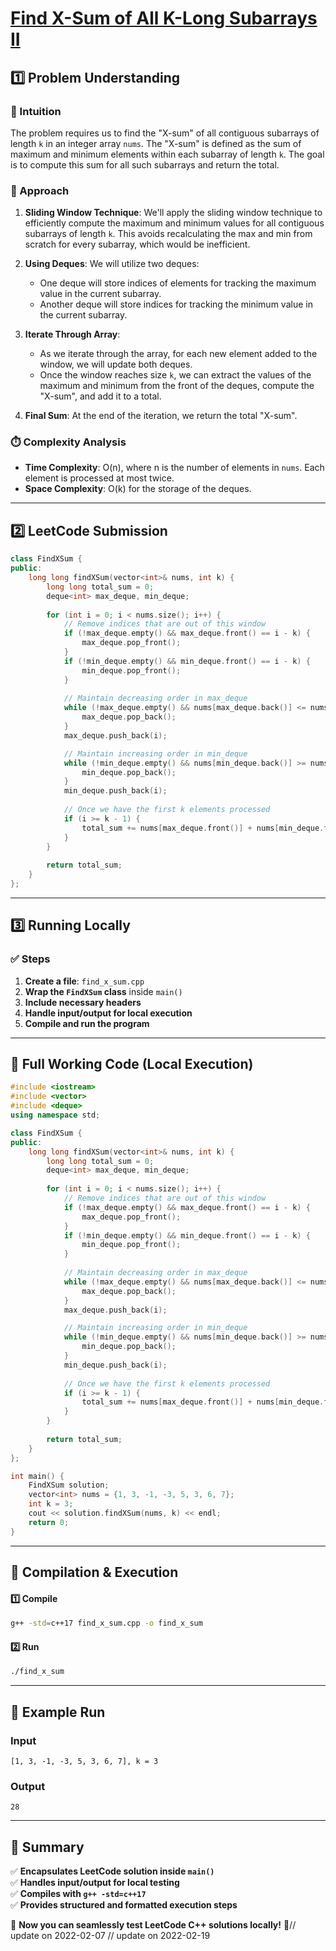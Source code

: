 # **[Find X-Sum of All K-Long Subarrays II](https://leetcode.com/problems/find-x-sum-of-all-k-long-subarrays-ii/description/)**  

## **1️⃣ Problem Understanding**  
### **📌 Intuition**  
The problem requires us to find the "X-sum" of all contiguous subarrays of length `k` in an integer array `nums`. The "X-sum" is defined as the sum of maximum and minimum elements within each subarray of length `k`. The goal is to compute this sum for all such subarrays and return the total.

### **🚀 Approach**  
1. **Sliding Window Technique**: We'll apply the sliding window technique to efficiently compute the maximum and minimum values for all contiguous subarrays of length `k`. This avoids recalculating the max and min from scratch for every subarray, which would be inefficient.
  
2. **Using Deques**: We will utilize two deques:
   - One deque will store indices of elements for tracking the maximum value in the current subarray.
   - Another deque will store indices for tracking the minimum value in the current subarray.

3. **Iterate Through Array**:
   - As we iterate through the array, for each new element added to the window, we will update both deques.
   - Once the window reaches size `k`, we can extract the values of the maximum and minimum from the front of the deques, compute the "X-sum", and add it to a total.

4. **Final Sum**: At the end of the iteration, we return the total "X-sum".

### **⏱️ Complexity Analysis**  
- **Time Complexity**: O(n), where n is the number of elements in `nums`. Each element is processed at most twice.
- **Space Complexity**: O(k) for the storage of the deques.

---  

## **2️⃣ LeetCode Submission**  
```cpp
class FindXSum {
public:
    long long findXSum(vector<int>& nums, int k) {
        long long total_sum = 0;
        deque<int> max_deque, min_deque;
        
        for (int i = 0; i < nums.size(); i++) {
            // Remove indices that are out of this window
            if (!max_deque.empty() && max_deque.front() == i - k) {
                max_deque.pop_front();
            }
            if (!min_deque.empty() && min_deque.front() == i - k) {
                min_deque.pop_front();
            }
            
            // Maintain decreasing order in max_deque
            while (!max_deque.empty() && nums[max_deque.back()] <= nums[i]) {
                max_deque.pop_back();
            }
            max_deque.push_back(i);

            // Maintain increasing order in min_deque
            while (!min_deque.empty() && nums[min_deque.back()] >= nums[i]) {
                min_deque.pop_back();
            }
            min_deque.push_back(i);
            
            // Once we have the first k elements processed
            if (i >= k - 1) {
                total_sum += nums[max_deque.front()] + nums[min_deque.front()];
            }
        }
        
        return total_sum;
    }
};
```  

---  

## **3️⃣ Running Locally**  
### **✅ Steps**  
1. **Create a file**: `find_x_sum.cpp`  
2. **Wrap the `FindXSum` class** inside `main()`  
3. **Include necessary headers**  
4. **Handle input/output for local execution**  
5. **Compile and run the program**  

---  

## **📝 Full Working Code (Local Execution)**  
```cpp
#include <iostream>
#include <vector>
#include <deque>
using namespace std;

class FindXSum {
public:
    long long findXSum(vector<int>& nums, int k) {
        long long total_sum = 0;
        deque<int> max_deque, min_deque;
        
        for (int i = 0; i < nums.size(); i++) {
            // Remove indices that are out of this window
            if (!max_deque.empty() && max_deque.front() == i - k) {
                max_deque.pop_front();
            }
            if (!min_deque.empty() && min_deque.front() == i - k) {
                min_deque.pop_front();
            }
            
            // Maintain decreasing order in max_deque
            while (!max_deque.empty() && nums[max_deque.back()] <= nums[i]) {
                max_deque.pop_back();
            }
            max_deque.push_back(i);

            // Maintain increasing order in min_deque
            while (!min_deque.empty() && nums[min_deque.back()] >= nums[i]) {
                min_deque.pop_back();
            }
            min_deque.push_back(i);
            
            // Once we have the first k elements processed
            if (i >= k - 1) {
                total_sum += nums[max_deque.front()] + nums[min_deque.front()];
            }
        }
        
        return total_sum;
    }
};

int main() {
    FindXSum solution;
    vector<int> nums = {1, 3, -1, -3, 5, 3, 6, 7};
    int k = 3;
    cout << solution.findXSum(nums, k) << endl;
    return 0;
}
```  

---  

## **🔧 Compilation & Execution**  
#### **1️⃣ Compile**  
```bash
g++ -std=c++17 find_x_sum.cpp -o find_x_sum
```  

#### **2️⃣ Run**  
```bash
./find_x_sum
```  

---  

## **🎯 Example Run**  
### **Input**  
```
[1, 3, -1, -3, 5, 3, 6, 7], k = 3
```  
### **Output**  
```
28
```  

---  

## **📌 Summary**  
✅ **Encapsulates LeetCode solution inside `main()`**  
✅ **Handles input/output for local testing**  
✅ **Compiles with `g++ -std=c++17`**  
✅ **Provides structured and formatted execution steps**  

🚀 **Now you can seamlessly test LeetCode C++ solutions locally!** 🚀// update on 2022-02-07
// update on 2022-02-19
